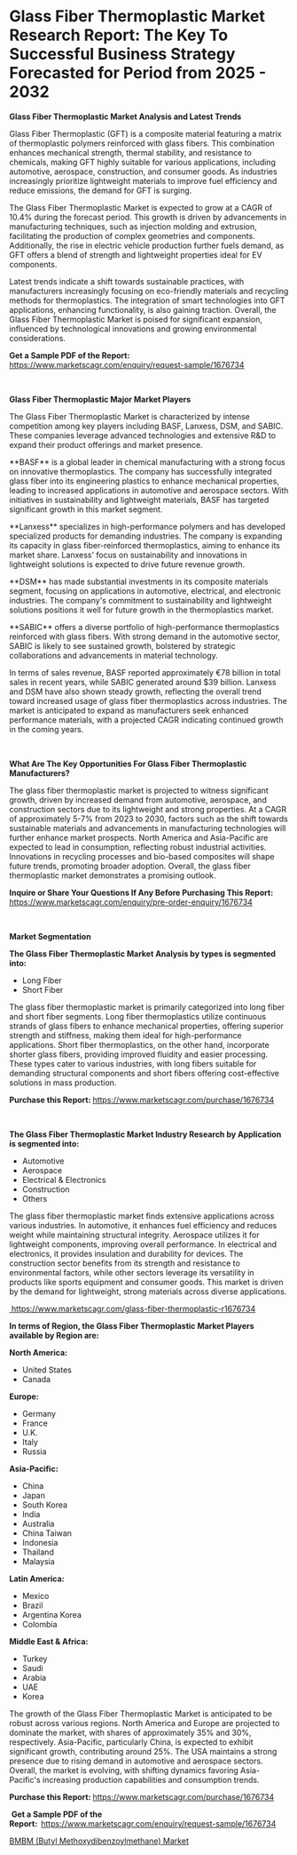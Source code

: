 <p><h1>Glass Fiber Thermoplastic Market Research Report: The Key To Successful Business Strategy Forecasted for Period from 2025 - 2032</h1></p><p><strong>Glass Fiber Thermoplastic Market Analysis and Latest Trends</strong></p>
<p><p>Glass Fiber Thermoplastic (GFT) is a composite material featuring a matrix of thermoplastic polymers reinforced with glass fibers. This combination enhances mechanical strength, thermal stability, and resistance to chemicals, making GFT highly suitable for various applications, including automotive, aerospace, construction, and consumer goods. As industries increasingly prioritize lightweight materials to improve fuel efficiency and reduce emissions, the demand for GFT is surging.</p><p>The Glass Fiber Thermoplastic Market is expected to grow at a CAGR of 10.4% during the forecast period. This growth is driven by advancements in manufacturing techniques, such as injection molding and extrusion, facilitating the production of complex geometries and components. Additionally, the rise in electric vehicle production further fuels demand, as GFT offers a blend of strength and lightweight properties ideal for EV components. </p><p>Latest trends indicate a shift towards sustainable practices, with manufacturers increasingly focusing on eco-friendly materials and recycling methods for thermoplastics. The integration of smart technologies into GFT applications, enhancing functionality, is also gaining traction. Overall, the Glass Fiber Thermoplastic Market is poised for significant expansion, influenced by technological innovations and growing environmental considerations.</p></p>
<p><strong>Get a Sample PDF of the Report:&nbsp;</strong> <a href="https://www.marketscagr.com/enquiry/request-sample/1676734?utm_campaign=3201&utm_medium=2&utm_source=Github&utm_content=ia&utm_term=24032025&utm_id=glass-fiber-thermoplastic">https://www.marketscagr.com/enquiry/request-sample/1676734</a></p>
<p>&nbsp;</p>
<p><strong>Glass Fiber Thermoplastic Major Market Players</strong></p>
<p><p>The Glass Fiber Thermoplastic Market is characterized by intense competition among key players including BASF, Lanxess, DSM, and SABIC. These companies leverage advanced technologies and extensive R&D to expand their product offerings and market presence.</p><p>**BASF** is a global leader in chemical manufacturing with a strong focus on innovative thermoplastics. The company has successfully integrated glass fiber into its engineering plastics to enhance mechanical properties, leading to increased applications in automotive and aerospace sectors. With initiatives in sustainability and lightweight materials, BASF has targeted significant growth in this market segment.</p><p>**Lanxess** specializes in high-performance polymers and has developed specialized products for demanding industries. The company is expanding its capacity in glass fiber-reinforced thermoplastics, aiming to enhance its market share. Lanxess' focus on sustainability and innovations in lightweight solutions is expected to drive future revenue growth.</p><p>**DSM** has made substantial investments in its composite materials segment, focusing on applications in automotive, electrical, and electronic industries. The company's commitment to sustainability and lightweight solutions positions it well for future growth in the thermoplastics market.</p><p>**SABIC** offers a diverse portfolio of high-performance thermoplastics reinforced with glass fibers. With strong demand in the automotive sector, SABIC is likely to see sustained growth, bolstered by strategic collaborations and advancements in material technology.</p><p>In terms of sales revenue, BASF reported approximately €78 billion in total sales in recent years, while SABIC generated around $39 billion. Lanxess and DSM have also shown steady growth, reflecting the overall trend toward increased usage of glass fiber thermoplastics across industries. The market is anticipated to expand as manufacturers seek enhanced performance materials, with a projected CAGR indicating continued growth in the coming years.</p></p>
<p>&nbsp;</p>
<p><strong>What Are The Key Opportunities For Glass Fiber Thermoplastic Manufacturers?</strong></p>
<p><p>The glass fiber thermoplastic market is projected to witness significant growth, driven by increased demand from automotive, aerospace, and construction sectors due to its lightweight and strong properties. At a CAGR of approximately 5-7% from 2023 to 2030, factors such as the shift towards sustainable materials and advancements in manufacturing technologies will further enhance market prospects. North America and Asia-Pacific are expected to lead in consumption, reflecting robust industrial activities. Innovations in recycling processes and bio-based composites will shape future trends, promoting broader adoption. Overall, the glass fiber thermoplastic market demonstrates a promising outlook.</p></p>
<p><strong>Inquire or Share Your Questions If Any Before Purchasing This Report:</strong> <a href="https://www.marketscagr.com/enquiry/pre-order-enquiry/1676734?utm_campaign=3201&utm_medium=2&utm_source=Github&utm_content=ia&utm_term=24032025&utm_id=glass-fiber-thermoplastic">https://www.marketscagr.com/enquiry/pre-order-enquiry/1676734</a></p>
<p>&nbsp;</p>
<p><strong>Market Segmentation</strong></p>
<p><strong>The Glass Fiber Thermoplastic Market Analysis by types is segmented into:</strong></p>
<p><ul><li>Long Fiber</li><li>Short Fiber</li></ul></p>
<p><p>The glass fiber thermoplastic market is primarily categorized into long fiber and short fiber segments. Long fiber thermoplastics utilize continuous strands of glass fibers to enhance mechanical properties, offering superior strength and stiffness, making them ideal for high-performance applications. Short fiber thermoplastics, on the other hand, incorporate shorter glass fibers, providing improved fluidity and easier processing. These types cater to various industries, with long fibers suitable for demanding structural components and short fibers offering cost-effective solutions in mass production.</p></p>
<p><strong>Purchase this Report:&nbsp;</strong><a href="https://www.marketscagr.com/purchase/1676734?utm_campaign=3201&utm_medium=2&utm_source=Github&utm_content=ia&utm_term=24032025&utm_id=glass-fiber-thermoplastic">https://www.marketscagr.com/purchase/1676734</a></p>
<p>&nbsp;</p>
<p><strong>The Glass Fiber Thermoplastic Market Industry Research by Application is segmented into:</strong></p>
<p><ul><li>Automotive</li><li>Aerospace</li><li>Electrical & Electronics</li><li>Construction</li><li>Others</li></ul></p>
<p><p>The glass fiber thermoplastic market finds extensive applications across various industries. In automotive, it enhances fuel efficiency and reduces weight while maintaining structural integrity. Aerospace utilizes it for lightweight components, improving overall performance. In electrical and electronics, it provides insulation and durability for devices. The construction sector benefits from its strength and resistance to environmental factors, while other sectors leverage its versatility in products like sports equipment and consumer goods. This market is driven by the demand for lightweight, strong materials across diverse applications.</p></p>
<p><a href="https://www.marketscagr.com/glass-fiber-thermoplastic-r1676734?utm_campaign=3201&utm_medium=2&utm_source=Github&utm_content=ia&utm_term=24032025&utm_id=glass-fiber-thermoplastic">&nbsp;https://www.marketscagr.com/glass-fiber-thermoplastic-r1676734</a></p>
<p><strong>In terms of Region, the Glass Fiber Thermoplastic Market Players available by Region are:</strong></p>
<p>
    <p> <strong> North America: </strong>
        <ul>
            <li>United States</li>
            <li>Canada</li>
        </ul>
        </p> 
    <p> <strong> Europe: </strong>
        <ul>
            <li>Germany</li>
            <li>France</li>
            <li>U.K.</li>
            <li>Italy</li>
            <li>Russia</li>
        </ul>
        </p> 
    <p> <strong> Asia-Pacific: </strong>
        <ul>
            <li>China</li>
            <li>Japan</li>
            <li>South Korea</li>
            <li>India</li>
            <li>Australia</li>
            <li>China Taiwan</li>
            <li>Indonesia</li>
            <li>Thailand</li>
            <li>Malaysia</li>
        </ul>
        </p> 
    <p> <strong> Latin America: </strong>
        <ul>
            <li>Mexico</li>
            <li>Brazil</li>
            <li>Argentina Korea</li>
            <li>Colombia</li>
        </ul>
        </p> 
    <p> <strong> Middle East & Africa: </strong>
        <ul>
            <li>Turkey</li>
            <li>Saudi</li>
            <li>Arabia</li>
            <li>UAE</li>
            <li>Korea</li>
        </ul>
    </p>
    </p>
<p><p>The growth of the Glass Fiber Thermoplastic Market is anticipated to be robust across various regions. North America and Europe are projected to dominate the market, with shares of approximately 35% and 30%, respectively. Asia-Pacific, particularly China, is expected to exhibit significant growth, contributing around 25%. The USA maintains a strong presence due to rising demand in automotive and aerospace sectors. Overall, the market is evolving, with shifting dynamics favoring Asia-Pacific's increasing production capabilities and consumption trends.</p></p>
<p><strong>Purchase this Report: </strong><a href="https://www.marketscagr.com/purchase/1676734?utm_campaign=3201&utm_medium=2&utm_source=Github&utm_content=ia&utm_term=24032025&utm_id=glass-fiber-thermoplastic">https://www.marketscagr.com/purchase/1676734</a></p>
<p>&nbsp;<strong>Get a Sample PDF of the Report:&nbsp;&nbsp;</strong><a href="https://www.marketscagr.com/enquiry/request-sample/1676734?utm_campaign=3201&utm_medium=2&utm_source=Github&utm_content=ia&utm_term=24032025&utm_id=glass-fiber-thermoplastic">https://www.marketscagr.com/enquiry/request-sample/1676734</a></p>
<p><strong></strong></p>
<p><p><a href="https://github.com/daemluari/Market-Research-Report-List-1/blob/main/bmbm-butyl-methoxydibenzoylmethane-market.md?utm_campaign=3201&utm_medium=2&utm_source=Github&utm_content=ia&utm_term=24032025&utm_id=glass-fiber-thermoplastic">BMBM (Butyl Methoxydibenzoylmethane) Market</a></p></p>